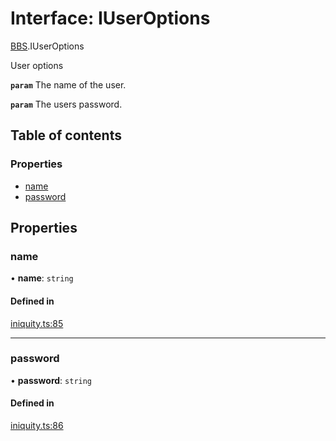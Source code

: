 # Interface: IUserOptions

[BBS](../modules/BBS.md).IUserOptions

User options

**`param`** The name of the user.

**`param`** The users password.

## Table of contents

### Properties

- [name](BBS.IUserOptions.md#name)
- [password](BBS.IUserOptions.md#password)

## Properties

### name

• **name**: `string`

#### Defined in

[iniquity.ts:85](https://github.com/iniquitybbs/iniquity/blob/fe27628/packages/core/src/iniquity.ts#L85)

___

### password

• **password**: `string`

#### Defined in

[iniquity.ts:86](https://github.com/iniquitybbs/iniquity/blob/fe27628/packages/core/src/iniquity.ts#L86)
